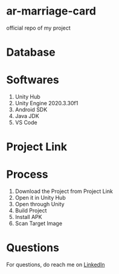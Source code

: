 # ar-marriage-card
official repo of my project

# Database


# Softwares
1. Unity Hub
2. Unity Engine 2020.3.30f1
3. Android SDK
4. Java JDK
5. VS Code

# Project Link

# Process
1. Download the Project from Project Link
2. Open it in Unity Hub
3. Open through Unity
4. Build Project
5. Install APK
6. Scan Target Image

# Questions
For questions, do reach me on <a href="https://linkedin.com/in/MadhuPIoT">LinkedIn</a>
